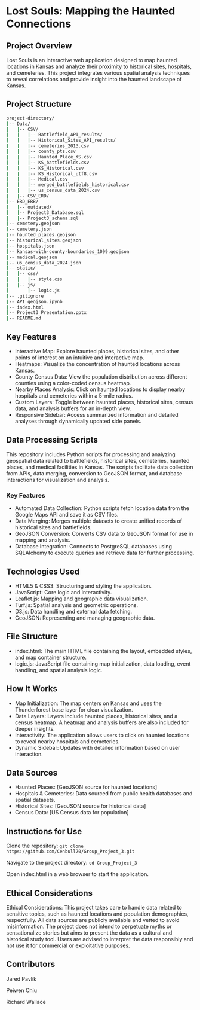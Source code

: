 # Lost Souls: Mapping the Haunted Connections
## Project Overview
Lost Souls is an interactive web application designed to map haunted locations in Kansas and analyze their proximity to historical sites, hospitals, and cemeteries. This project integrates various spatial analysis techniques to reveal correlations and provide insight into the haunted landscape of Kansas.

## Project Structure
```bash
project-directory/
|-- Data/
|   |-- CSV/
|   |   |-- Battlefield_API_results/
|   |   |-- Historical_Sites_API_results/
|   |   |-- cemeteries_2013.csv
|   |   |-- county_pts.csv
|   |   |-- Haunted_Place_KS.csv
|   |   |-- KS_battlefields.csv
|   |   |-- KS_Historical.csv
|   |   |-- KS_Historical_utf8.csv
|   |   |-- Medical.csv
|   |   |-- merged_battlefields_historical.csv
|   |   |-- us_census_data_2024.csv
|   |-- CSV_ERD/
|-- ERD_ERB/
|   |-- outdated/
|   |-- Project3_Database.sql
|   |-- Project3_schema.sql
|-- cemetery.geojson
|-- cemetery.json
|-- haunted_places.geojson
|-- historical_sites.geojson
|-- hospitals.json
|-- kansas-with-county-boundaries_1099.geojson
|-- medical.geojson
|-- us_census_data_2024.json
|-- static/
|   |-- css/
|   |   |-- style.css
|   |-- js/
|       |-- logic.js
|-- .gitignore
|-- API_geojson.ipynb
|-- index.html
|-- Project3_Presentation.pptx
|-- README.md
```


## Key Features
- Interactive Map: Explore haunted places, historical sites, and other points of interest on an intuitive and interactive map.
- Heatmaps: Visualize the concentration of haunted locations across Kansas.
- County Census Data: View the population distribution across different counties using a color-coded census heatmap.
- Nearby Places Analysis: Click on haunted locations to display nearby hospitals and cemeteries within a 5-mile radius.
- Custom Layers: Toggle between haunted places, historical sites, census data, and analysis buffers for an in-depth view.
- Responsive Sidebar: Access summarized information and detailed analyses through dynamically updated side panels.

## Data Processing Scripts
This repository includes Python scripts for processing and analyzing geospatial data related to battlefields, historical sites, cemeteries, haunted places, and medical facilities in Kansas. The scripts facilitate data collection from APIs, data merging, conversion to GeoJSON format, and database interactions for visualization and analysis.

### Key Features
- Automated Data Collection: Python scripts fetch location data from the Google Maps API and save it as CSV files.
- Data Merging: Merges multiple datasets to create unified records of historical sites and battlefields.
- GeoJSON Conversion: Converts CSV data to GeoJSON format for use in mapping and analysis.
- Database Integration: Connects to PostgreSQL databases using SQLAlchemy to execute queries and retrieve data for further processing.


## Technologies Used
- HTML5 & CSS3: Structuring and styling the application.
- JavaScript: Core logic and interactivity.
- Leaflet.js: Mapping and geographic data visualization.
- Turf.js: Spatial analysis and geometric operations.
- D3.js: Data handling and external data fetching.
- GeoJSON: Representing and managing geographic data.

## File Structure
- index.html: The main HTML file containing the layout, embedded styles, and map container structure.
- logic.js: JavaScript file containing map initialization, data loading, event handling, and spatial analysis logic.

## How It Works
- Map Initialization: The map centers on Kansas and uses the Thunderforest base layer for clear visualization.
- Data Layers: Layers include haunted places, historical sites, and a census heatmap. A heatmap and analysis buffers are also included for deeper insights.
- Interactivity: The application allows users to click on haunted locations to reveal nearby hospitals and cemeteries.
- Dynamic Sidebar: Updates with detailed information based on user interaction.

## Data Sources
- Haunted Places: [GeoJSON source for haunted locations]
- Hospitals & Cemeteries: Data sourced from public health databases and spatial datasets.
- Historical Sites: [GeoJSON source for historical data]
- Census Data: [US Census data for population]

## Instructions for Use
Clone the repository:
``git clone https://github.com/Cenbull70/Group_Project_3.git``

Navigate to the project directory:
``cd Group_Project_3``

Open index.html in a web browser to start the application.



## Ethical Considerations
Ethical Considerations: This project takes care to handle data related to sensitive topics, such as haunted locations and population demographics, respectfully. All data sources are publicly available and vetted to avoid misinformation. The project does not intend to perpetuate myths or sensationalize stories but aims to present the data as a cultural and historical study tool. Users are advised to interpret the data responsibly and not use it for commercial or exploitative purposes.

## Contributors
Jared Pavlik

Peiwen Chiu

Richard Wallace
